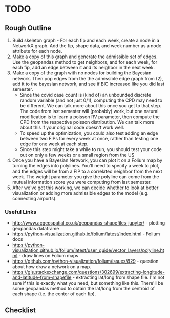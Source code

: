 # TODO

## Rough Outline

1. Build skeleton graph - For each fip and each week, create a node in a NetworkX graph. Add the fip, shape data, and week number as a node attribute for each node.
2. Make a copy of this graph and generate the admissible set of edges. Use the geopandas method to get neighbors, and for each week, for each fip, add an edge between it and its neighbor in the next week.
3. Make a copy of the graph with no nodes for building the Bayesian network. Then pop edges from the the admissible edge graph from (2), add it to the bayesian network, and see if BIC increased like you did last semester.
    - Since the covid case count is (kind of) an unbounded discrete random variable (and not just 0/1), computing the CPD may need to be different. We can talk more about this once you get to that step. The code from last semester will (probably) work, but one natural modification is to learn a poisson RV parameter, then compute the CPD from the respective poisson distribution. We can talk more about this if your original code doesn't work well.
    - To speed up the optimization, you could also test adding an edge between two FIPs for every week at once, rather than testing one edge for one week at each step.
    - Since this step might take a while to run, you should test your code out on only a few weeks or a small region from the US
4. Once you have a Bayesian Network, you can plot it on a Folium map by turning the edges into polylines. You'll need to specify a week to plot, and the edges will be from a FIP to a correlated neighbor from the next week. The weight parameter you give the polyline can come from the mutual information score you were computing from last semester.
5. After we've got this working, we can decide whether to look at better visualization or adding more admissible edges to the model (e.g. connecting airports).

### Useful Links

- http://www.acgeospatial.co.uk/geopandas-shapefiles-jupyter/ - plotting geopandas dataframe
- https://python-visualization.github.io/folium/latest/index.html - Folium docs
- https://python-visualization.github.io/folium/latest/user_guide/vector_layers/polyline.html - draw lines on Folium maps
- https://github.com/python-visualization/folium/issues/829  - question about how draw a network on a map.
- https://gis.stackexchange.com/questions/302699/extracting-longitude-and-latitude-from-shapefile - extracting lat/long from shape file. I'm not sure if this is exactly what you need, but something like this. There'll be some geopandas method to obtain the lat/long from the centroid of each shape (i.e. the center of each fip).

## Checklist
